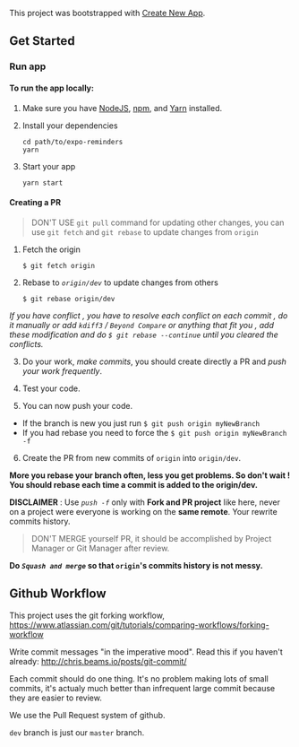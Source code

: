 This project was bootstrapped with [Create New App](https://docs.expo.io/versions/v36.0.0/get-started/create-a-new-app/).

## Get Started

### Run app
#### To run the app locally:

1.  Make sure you have [NodeJS](https://nodejs.org/), [npm](https://www.npmjs.com/), and [Yarn](https://yarnpkg.com) installed.

2.  Install your dependencies

    ```
    cd path/to/expo-reminders
    yarn
    ```

3.  Start your app

    ```
    yarn start
    ```

#### Creating a PR

> DON'T USE `git pull` command for updating other changes, you can use `git fetch` and `git rebase` to update changes from `origin`

1. Fetch the origin 
    ```
    $ git fetch origin
    ```
    
2. Rebase to *`origin/dev`* to update changes from others
    ```
    $ git rebase origin/dev
    ```
    
  *If you have conflict , you have to resolve each conflict on each commit , do it manually or add `kdiff3` / `Beyond Compare` or anything that fit you , add these modification and do `$ git rebase --continue` until you cleared the conflicts.*
  
3. Do your work, *make commits*, you should create directly a PR and *push your work frequently*.

4. Test your code.

5. You can now push your code.
  * If the branch is new you just run ```$ git push origin myNewBranch``` 
  * If you had rebase you need to force the ```$ git push origin myNewBranch -f```
  
6. Create the PR from new commits of `origin` into `origin/dev`.



**More you rebase your branch often, less you get problems. So don't wait ! You should rebase each time a commit is added to the origin/dev.**

**DISCLAIMER** : Use *`push -f`* only with **Fork and PR project** like here, never on a project were everyone is working on the **same remote**. Your rewrite commits history.

> DON'T MERGE yourself PR, it should be accomplished by Project Manager or Git Manager after review.

**Do *`Squash and merge`* so that `origin`'s commits history is not messy.**


## Github Workflow

This project uses the git forking workflow, https://www.atlassian.com/git/tutorials/comparing-workflows/forking-workflow

Write commit messages "in the imperative mood". Read this if you haven't already: http://chris.beams.io/posts/git-commit/

Each commit should do one thing. It's no problem making lots of small commits, it's actualy much better than infrequent large commit because they are easier to review.

We use the Pull Request system of github.

`dev` branch is just our `master` branch.

```